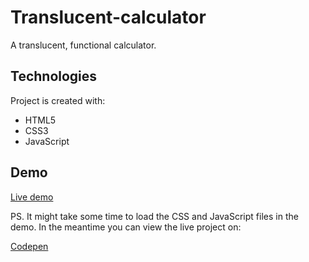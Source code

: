 # Translucent-calculator
 A translucent, functional calculator. 

## Technologies

Project is created with:

- HTML5
- CSS3
- JavaScript

## Demo
[Live demo](https://htmlpreview.github.io/?https://github.com/AdityaBhattacharya1/Translucent-calculator/blob/main/index.html)

PS. It might take some time to load the CSS and JavaScript files in the demo. In the meantime you can view the live project on:

[Codepen](https://codepen.io/Coderindev/full/bGwWZrX)

